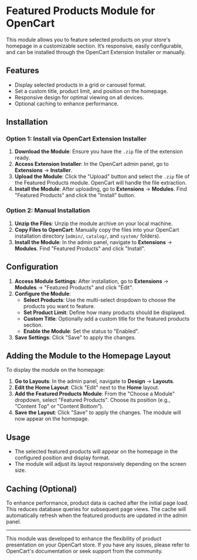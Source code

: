# Featured Products Module for OpenCart

This module allows you to feature selected products on your store's homepage in a customizable section. It’s responsive, easily configurable, and can be installed through the OpenCart Extension Installer or manually.

## Features
- Display selected products in a grid or carousel format.
- Set a custom title, product limit, and position on the homepage.
- Responsive design for optimal viewing on all devices.
- Optional caching to enhance performance.

## Installation

### Option 1: Install via OpenCart Extension Installer

1. **Download the Module**: Ensure you have the `.zip` file of the extension ready.
2. **Access Extension Installer**: In the OpenCart admin panel, go to **Extensions** -> **Installer**.
3. **Upload the Module**: Click the "Upload" button and select the `.zip` file of the Featured Products module. OpenCart will handle the file extraction.
4. **Install the Module**: After uploading, go to **Extensions** -> **Modules**. Find "Featured Products" and click the "Install" button.

### Option 2: Manual Installation

1. **Unzip the Files**: Unzip the module archive on your local machine.
2. **Copy Files to OpenCart**: Manually copy the files into your OpenCart installation directory (`admin/`, `catalog/`, and `system/` folders).
3. **Install the Module**: In the admin panel, navigate to **Extensions** -> **Modules**. Find "Featured Products" and click "Install".

## Configuration

1. **Access Module Settings**: After installation, go to **Extensions** -> **Modules** -> "Featured Products" and click "Edit".
2. **Configure the Module**:
   - **Select Products**: Use the multi-select dropdown to choose the products you want to feature.
   - **Set Product Limit**: Define how many products should be displayed.
   - **Custom Title**: Optionally add a custom title for the featured products section.
   - **Enable the Module**: Set the status to "Enabled".
3. **Save Settings**: Click "Save" to apply the changes.

## Adding the Module to the Homepage Layout

To display the module on the homepage:

1. **Go to Layouts**: In the admin panel, navigate to **Design** -> **Layouts**.
2. **Edit the Home Layout**: Click "Edit" next to the **Home** layout.
3. **Add the Featured Products Module**: From the "Choose a Module" dropdown, select "Featured Products". Choose its position (e.g., "Content Top" or "Content Bottom").
4. **Save the Layout**: Click "Save" to apply the changes. The module will now appear on the homepage.

## Usage

- The selected featured products will appear on the homepage in the configured position and display format.
- The module will adjust its layout responsively depending on the screen size.

## Caching (Optional)

To enhance performance, product data is cached after the initial page load. This reduces database queries for subsequent page views. The cache will automatically refresh when the featured products are updated in the admin panel.

---

This module was developed to enhance the flexibility of product presentation on your OpenCart store. If you have any issues, please refer to OpenCart's documentation or seek support from the community.

